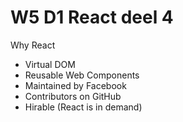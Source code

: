 # W5 D1 React deel 4
Why React

* Virtual DOM
* Reusable Web Components
* Maintained by Facebook
* Contributors on GitHub
* Hirable (React is in demand)
